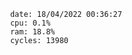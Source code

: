 

                date: 18/04/2022 00:36:27
                cpu: 0.1%
                ram: 18.8%
                cycles: 13980

                         
